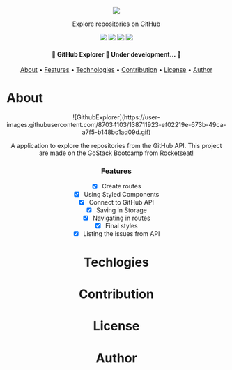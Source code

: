 <p align="center">
  <img src="https://user-images.githubusercontent.com/57778245/92287977-b631f100-eee1-11ea-8b98-35755a8e25ad.png" />
</p>
<p align="center">Explore repositories on GitHub</p>

<p align="center">
  <img src="https://img.shields.io/github/issues/CarlosDanielS3/Github-Explorer?style=flat-square" />
  <img src="https://img.shields.io/github/forks/CarlosDanielS3/Github-Explorer?style=flat-square" />
  <img src="https://img.shields.io/github/stars/CarlosDanielS3/Github-Explorer?style=flat-square" />
  <img src="https://img.shields.io/github/license/CarlosDanielS3/Github-Explorer?style=flat-square" />
</p>

<h4 align="center">
	🚧  GitHub Explorer 🚀 Under development...  🚧
</h4>

<p align="center">
 <a href="#About">About</a> •
 <a href="#Features">Features</a> •
 <a href="#Technologies">Technologies</a> •
 <a href="#Contribution">Contribution</a> •
 <a href="#License">License</a> •
 <a href="#Author">Author</a>
</p>

# About
<div align="center">
![GithubExplorer](https://user-images.githubusercontent.com/87034103/138711923-ef02219e-673b-49ca-a7f5-b148bc1ad09d.gif)
<div/>

<p> A application to explore the repositories from the GitHub API. This project are made on the GoStack Bootcamp from Rocketseat! </p>

### Features

- [x] Create routes
- [x] Using Styled Components
- [x] Connect to GitHub API
- [x] Saving in Storage
- [x] Navigating in routes
- [x] Final styles
- [x] Listing the issues from API

# Techlogies

# Contribution

# License

# Author
